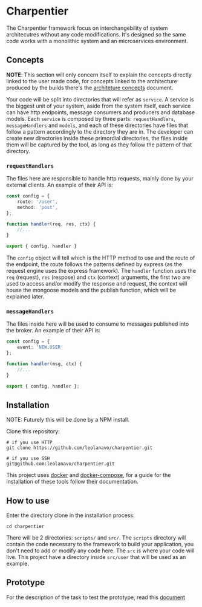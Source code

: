 # Charpentier

The Charpentier framework focus on interchangebility of system architecutres
without any code modifications. It's designed so the same code works with a
monolithic system and an microservices environment.

## Concepts

**NOTE**: This section will only concern itself to explain the concepts directly linked to
the user made code, for concepts linked to the architecture produced by the
builds there's the [architeture concepts]() document.

Your code will be split into directories that will refer as `service`. A service
is the biggest unit of your system, aside from the system itself, each service
can have http endpoints, message consumers and producers and database models. Each
`service` is composed by three parts: `requestHandlers`, `messageHandlers` and
`models`, and each of these directories have files that follow a pattern accordingly
to the directory they are in. The developer can create new directories inside these
primordial directories, the files inside them will be captured by the tool, as long
as they follow the pattern of that directory.

### `requestHandlers`

The files here are responsible to handle http requests, mainly done by your external
clients. An example of their API is:

```typescript
const config = {
	route: '/user',
	method: 'post',
};

function handler(req, res, ctx) {
	//...
}

export { config, handler }
```

The `config` object will tell which is the HTTP method to use and the route of
the endpoint, the route follows the patterns defined by express (as the request
engine uses the express framework). The `handler` function uses the `req`
(request), `res` (respose) and `ctx` (context) arguments, the first two are used
to access and/or modify the response and request, the context will house the
mongoose models and the publish function, which will be explained later.

### `messageHandlers`

The files inside here will be used to consume to messages published into the
broker. An example of their API is:

```typescript
const config = {
	event: 'NEW.USER'
};

function handler(msg, ctx) {
	//...
}

export { config, handler };
```


## Installation

NOTE: Futurely this will be done by a NPM install.

Clone this repository:

```shell
# if you use HTTP
git clone https://github.com/leolanavo/charpentier.git

# if you use SSH
git@github.com:leolanavo/charpentier.git
```

This project uses [docker](https://docs.docker.com/get-docker/) and [docker-compose](https://docs.docker.com/compose/install/), for a guide for the installation of
these tools follow their documentation.

## How to use

Enter the directory clone in the installation process:

```shell
cd charpentier
```

There will be 2 directories: `scripts/` and `src/`. The `scripts` directory will
contain the code necessary to the framework to build your application, you don't
need to add or modify any code here. The `src` is where your code will live.
This project have a directory inside `src/user` that will be used as an example.

## Prototype

For the description of the task to test the prototype, read this [document]()
